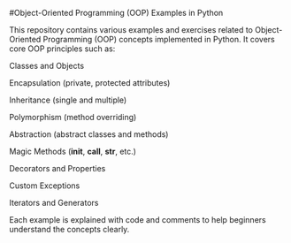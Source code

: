 #Object-Oriented Programming (OOP) Examples in Python

This repository contains various examples and exercises related to Object-Oriented Programming (OOP) concepts implemented in Python.
It covers core OOP principles such as:

Classes and Objects

Encapsulation (private, protected attributes)

Inheritance (single and multiple)

Polymorphism (method overriding)

Abstraction (abstract classes and methods)

Magic Methods (__init__, __call__, __str__, etc.)

Decorators and Properties

Custom Exceptions

Iterators and Generators

Each example is explained with code and comments to help beginners understand the concepts clearly.

